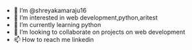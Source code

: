- 👋  I’m @shreyakamaraju16
- 👀 I’m interested in web development,python,aritest
- 🌱 I’m currently learning python
- 💞️ I’m looking to collaborate on projects on web development 
- 📫 How to reach me linkedin

  

<!---
shreyakamaraju16/shreyakamaraju16 is a ✨ special ✨ repository because its `README.md` (this file) appears on your GitHub profile.
You can click the Preview link to take a look at your changes.
--->
